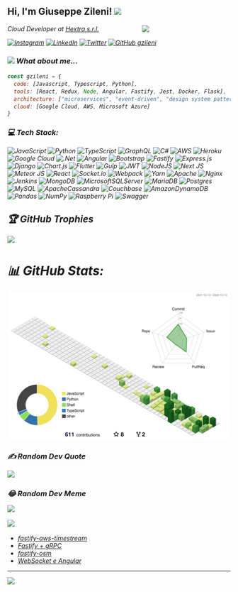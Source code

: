 <h2> Hi, I'm Giuseppe Zileni! <img src="https://media.giphy.com/media/OGSpqEw1L5e055nwYm/giphy.gif" width="36"></h2>
<img align='right' src="https://media.giphy.com/media/wwgamp8bOsx8byvKTi/giphy.gif" width="200">
<p><em>Cloud Developer at <a target="_blank" href="https://www.hextra.it">Hextra s.r.l.</a></br></p>

[![Instagram](https://img.shields.io/badge/Instagram-%23E4405F.svg?logo=Instagram&logoColor=white)](https://instagram.com/gzileni) [![LinkedIn](https://img.shields.io/badge/LinkedIn-%230077B5.svg?logo=linkedin&logoColor=white)](https://linkedin.com/in/gzileni) [![Twitter](https://img.shields.io/badge/Twitter-%231DA1F2.svg?logo=Twitter&logoColor=white)](https://twitter.com/@gzileni_dev) 
[![GitHub gzileni](https://img.shields.io/github/followers/gzileni?label=follow&style=social)](https://github.com/gzileni)


### <img src="https://media.giphy.com/media/rJSXgncT09bc7308ch/giphy.gif" width="64"> What about me...  

```javascript
const gzileni = {
  code: [Javascript, Typescript, Python],
  tools: [React, Redux, Node, Angular, Fastify, Jest, Docker, Flask],
  architecture: ["microservices", "event-driven", "design system pattern"],
  cloud: [Google Cloud, AWS, Microsoft Azure]
}
```

### 💻 Tech Stack:
![JavaScript](https://img.shields.io/badge/javascript-%23323330.svg?style=for-the-badge&logo=javascript&logoColor=%23F7DF1E) ![Python](https://img.shields.io/badge/python-3670A0?style=for-the-badge&logo=python&logoColor=ffdd54) ![TypeScript](https://img.shields.io/badge/typescript-%23007ACC.svg?style=for-the-badge&logo=typescript&logoColor=white) ![GraphQL](https://img.shields.io/badge/-GraphQL-E10098?style=for-the-badge&logo=graphql&logoColor=white) ![C#](https://img.shields.io/badge/c%23-%23239120.svg?style=for-the-badge&logo=c-sharp&logoColor=white) ![AWS](https://img.shields.io/badge/AWS-%23FF9900.svg?style=for-the-badge&logo=amazon-aws&logoColor=white) ![Heroku](https://img.shields.io/badge/heroku-%23430098.svg?style=for-the-badge&logo=heroku&logoColor=white) ![Google Cloud](https://img.shields.io/badge/Google%20Cloud-%234285F4.svg?style=for-the-badge&logo=google-cloud&logoColor=white) ![.Net](https://img.shields.io/badge/.NET-5C2D91?style=for-the-badge&logo=.net&logoColor=white) ![Angular](https://img.shields.io/badge/angular-%23DD0031.svg?style=for-the-badge&logo=angular&logoColor=white) ![Bootstrap](https://img.shields.io/badge/bootstrap-%23563D7C.svg?style=for-the-badge&logo=bootstrap&logoColor=white) ![Fastify](https://img.shields.io/badge/fastify-%23000000.svg?style=for-the-badge&logo=fastify&logoColor=white) ![Express.js](https://img.shields.io/badge/express.js-%23404d59.svg?style=for-the-badge&logo=express&logoColor=%2361DAFB) ![Django](https://img.shields.io/badge/django-%23092E20.svg?style=for-the-badge&logo=django&logoColor=white) ![Chart.js](https://img.shields.io/badge/chart.js-F5788D.svg?style=for-the-badge&logo=chart.js&logoColor=white) ![Flutter](https://img.shields.io/badge/Flutter-%2302569B.svg?style=for-the-badge&logo=Flutter&logoColor=white) ![Gulp](https://img.shields.io/badge/GULP-%23CF4647.svg?style=for-the-badge&logo=gulp&logoColor=white) ![JWT](https://img.shields.io/badge/JWT-black?style=for-the-badge&logo=JSON%20web%20tokens) ![NodeJS](https://img.shields.io/badge/node.js-6DA55F?style=for-the-badge&logo=node.js&logoColor=white) ![Next JS](https://img.shields.io/badge/Next-black?style=for-the-badge&logo=next.js&logoColor=white) ![Meteor JS](https://img.shields.io/badge/meteorjs-%23d74c4c.svg?style=for-the-badge&logo=meteor&logoColor=white) ![React](https://img.shields.io/badge/react-%2320232a.svg?style=for-the-badge&logo=react&logoColor=%2361DAFB) ![Socket.io](https://img.shields.io/badge/Socket.io-black?style=for-the-badge&logo=socket.io&badgeColor=010101) ![Webpack](https://img.shields.io/badge/webpack-%238DD6F9.svg?style=for-the-badge&logo=webpack&logoColor=black) ![Yarn](https://img.shields.io/badge/yarn-%232C8EBB.svg?style=for-the-badge&logo=yarn&logoColor=white) ![Apache](https://img.shields.io/badge/apache-%23D42029.svg?style=for-the-badge&logo=apache&logoColor=white) ![Nginx](https://img.shields.io/badge/nginx-%23009639.svg?style=for-the-badge&logo=nginx&logoColor=white) ![Jenkins](https://img.shields.io/badge/jenkins-%232C5263.svg?style=for-the-badge&logo=jenkins&logoColor=white) ![MongoDB](https://img.shields.io/badge/MongoDB-%234ea94b.svg?style=for-the-badge&logo=mongodb&logoColor=white) ![MicrosoftSQLServer](https://img.shields.io/badge/Microsoft%20SQL%20Sever-CC2927?style=for-the-badge&logo=microsoft%20sql%20server&logoColor=white) ![MariaDB](https://img.shields.io/badge/MariaDB-003545?style=for-the-badge&logo=mariadb&logoColor=white) ![Postgres](https://img.shields.io/badge/postgres-%23316192.svg?style=for-the-badge&logo=postgresql&logoColor=white) ![MySQL](https://img.shields.io/badge/mysql-%2300f.svg?style=for-the-badge&logo=mysql&logoColor=white) ![ApacheCassandra](https://img.shields.io/badge/cassandra-%231287B1.svg?style=for-the-badge&logo=apache-cassandra&logoColor=white) ![Couchbase](https://img.shields.io/badge/Couchbase-EA2328?style=for-the-badge&logo=couchbase&logoColor=white) ![AmazonDynamoDB](https://img.shields.io/badge/Amazon%20DynamoDB-4053D6?style=for-the-badge&logo=Amazon%20DynamoDB&logoColor=white) ![Pandas](https://img.shields.io/badge/pandas-%23150458.svg?style=for-the-badge&logo=pandas&logoColor=white) ![NumPy](https://img.shields.io/badge/numpy-%23013243.svg?style=for-the-badge&logo=numpy&logoColor=white) ![Raspberry Pi](https://img.shields.io/badge/-RaspberryPi-C51A4A?style=for-the-badge&logo=Raspberry-Pi) ![Swagger](https://img.shields.io/badge/-Swagger-%23Clojure?style=for-the-badge&logo=swagger&logoColor=white)

## 🏆 GitHub Trophies
![](https://github-profile-trophy.vercel.app/?username=gzileni&theme=radical&no-frame=false&no-bg=true&margin-w=4)

# 📊 GitHub Stats:
![](./profile-3d-contrib/profile-green-animate.svg)

### ✍️ Random Dev Quote
![](https://quotes-github-readme.vercel.app/api?type=horizontal&theme=radical)

### 😂 Random Dev Meme
<img src="https://random-memer.herokuapp.com/" width="512px"/>

<img src="https://media.giphy.com/media/2rxnu1jtbcSNmu6jvQ/giphy.gif" width="120"></br>
- [fastify-aws-timestream](https://gzileni.github.io/2022-08-29-fastify-aws-timestream/)
- [Fastify + gRPC](https://gzileni.github.io/2022-06-27-fastify_gRPC/)
- [fastify-osm](https://gzileni.github.io/2022-07-17-fastify_osm/)
- [WebSocket e Angular](https://gzileni.github.io/2022-08-06-ws_angular/)

---
[![](https://visitcount.itsvg.in/api?id=gzileni&icon=0&color=0)](https://visitcount.itsvg.in)
